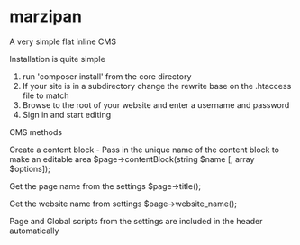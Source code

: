 # marzipan
A very simple flat inline CMS


Installation is quite simple
1. run 'composer install' from the core directory
2. If your site is in a subdirectory change the rewrite base on the .htaccess file to match
3. Browse to the root of your website and enter a username and password
4. Sign in and start editing

CMS methods

Create a content block - Pass in the unique name of the content block to make an editable area
$page->contentBlock(string $name [, array $options]);

Get the page name from the settings
$page->title();

Get the website name from settings
$page->website_name();

Page and Global scripts from the settings are included in the header automatically
